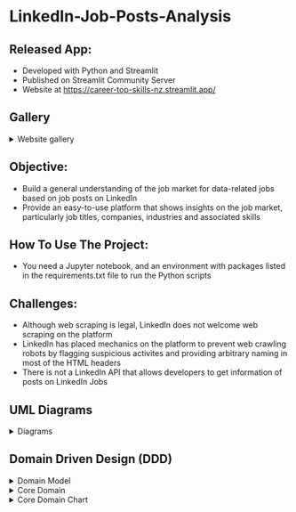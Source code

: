 # LinkedIn-Job-Posts-Analysis

## Released App:
- Developed with Python and Streamlit
- Published on Streamlit Community Server
- Website at https://career-top-skills-nz.streamlit.app/

## Gallery
<details> 
 <summary> Website gallery </summary>

 ## Website Front Page: Analysis
 ![image](https://github.com/naimiskandar22/LinkedIn-Job-Posts-Analysis/assets/29110245/698d6be5-139a-4914-a6e1-57206e4ce92b) 
 ![image](https://github.com/naimiskandar22/LinkedIn-Job-Posts-Analysis/assets/29110245/1f69322c-cd95-4274-99e4-2243ddf5a98b) 
 ![image](https://github.com/naimiskandar22/LinkedIn-Job-Posts-Analysis/assets/29110245/bcfd162e-113e-4ffa-bc0f-8ff4c2c62ddc)
 ![image](https://github.com/naimiskandar22/LinkedIn-Job-Posts-Analysis/assets/29110245/908e09ae-3068-4427-a4bd-9eb27b3d66ad)
 ![image](https://github.com/naimiskandar22/LinkedIn-Job-Posts-Analysis/assets/29110245/21ad1592-25c0-4170-afe7-3312d9f23da8)
 ![image](https://github.com/naimiskandar22/LinkedIn-Job-Posts-Analysis/assets/29110245/975bba4e-2b50-4e07-a31f-15672de399ea)
 ## Page: LinkedIn Job Posts
 ![image](https://github.com/naimiskandar22/LinkedIn-Job-Posts-Analysis/assets/29110245/42d5d5dd-bbcc-49fb-93a8-05de8de70fce)

</details>

## Objective:
- Build a general understanding of the job market for data-related jobs based on job posts on LinkedIn
- Provide an easy-to-use platform that shows insights on the job market, particularly job titles, companies, industries and associated skills

## How To Use The Project:
- You need a Jupyter notebook, and an environment with packages listed in the requirements.txt file to run the Python scripts

## Challenges:
- Although web scraping is legal, LinkedIn does not welcome web scraping on the platform
- LinkedIn has placed mechanics on the platform to prevent web crawling robots by flagging suspicious activites and providing arbitrary naming in most of the HTML headers
- There is not a LinkedIn API that allows developers to get information of posts on LinkedIn Jobs

## UML Diagrams

<details>
 <summary> Diagrams </summary>


UML Use Case Diagram
![image](https://github.com/naimiskandar22/LinkedIn-Job-Posts-Analysis/assets/29110245/c565c5cd-e135-49e6-9145-c67f319c7d08)

UML Class Diagram
![image](https://github.com/naimiskandar22/LinkedIn-Job-Posts-Analysis/assets/29110245/9632c844-9645-4dd4-a9b9-10def5806eed)

</details>

## Domain Driven Design (DDD)

<details>

 <summary> Domain Model </summary>

The domain model illustrates the entities relevant to the end-to-end process from gathering information to exploratory data analysis (EDA) to displaying the analysis on a published website

![image](https://github.com/naimiskandar22/LinkedIn-Job-Posts-Analysis/assets/29110245/429ef382-a869-455f-b397-3d8971b9f888)

As stated in the one of the challenges, LinkedIn takes measures to make web scraping difficult and inaccessible to web crawler agents. Nevertheless, Job posts on LinkedIn have similar patterns to how text information are shown and the text information can be obtained as long as the right serialized identification classes are determined. The information can be gathered for the following entities:
1. Source platform (LinkedIn)
   a. Job ID
   b. Post url link
   c. Reposted
   d. List status
   e. Company ID
2. Job details
   a. Job title
   b. Job description
   c. Language
   d. Experience level
   e. Location
   f. Industry
   g. Employment type
   h. Associated skills
3. Company
   a. Company name
   b. Company page link
   c. Industry
   d. Company size
   e. Company description

</details>

<details>

 <summary> Core Domain </summary>

To fulfill the main objective of the website, the most common job titles and associated job skills to job posts are primary indications to measure the benchmarks for generalized or specialized job options. A relatively substantial amount of records would provide an insightful overview of the job market and LinkedIn is a resourceful platform to gather information on available work at a given time. 

![image](https://github.com/naimiskandar22/LinkedIn-Job-Posts-Analysis/assets/29110245/f7528319-654e-4311-8422-2691e584e2e8)

As shown in the website gallery above, the website front page indicates the most common job title and the top skills associated to the job posts. Practicality and ease-of-use are the primary focus to provide the most impact for the users. Free tools such as Jobscan and Skillsyncer are useful to show ATS scores for resumes, however there are no free tools that show insights on job titles and top skills. This website provides a one-stop platform for users who are:
- Looking to update their resumes for general purposes
- Tailoring their resumes for specialized positions
- Determining the next skills to develop for senior positions

</details>

<details>

 <summary> Core Domain Chart </summary>

The core purpose of the website is to provide valuable information on the demanded job options on the market and democratize the feature to be available to the data community

![image](https://github.com/naimiskandar22/LinkedIn-Job-Posts-Analysis/assets/29110245/aa99903c-d398-4896-8d20-8a24bdf62da2)

The feature to display the insights mentioned multiple times on a published website is the determined minimum-viable product (MVP), however the website utilization and application lies on the exploratory data analysis processes that produces the insight shown. The exploratory data analysis processes include:
- Most common job titles
- Companies with the most job posts
- Top Industries from the job posts
- Top skills associated to the job posts
- Determine unlisted skills on the posts but were mentioned in the job description
- Extensive filter options on the website

While the core feature is fundamental to the website, there are opportunities for further features that could be developed to enrich the website. Referring to an illustration from the DDD-crew, secondary features can be organized into different quadrants of viability to determine the impact and measured against the cost of the development. As elegantly illustrated in the picture below, features grouped as the Low Hanging Fruit on the bottom right box would provide the best return-on-investment (ROI) whereas the grey box on the top left is the least lucrative feature to develop.

![image](https://github.com/naimiskandar22/LinkedIn-Job-Posts-Analysis/assets/29110245/0de70b7a-e7da-4865-a37c-10db090ee799)



</details>

